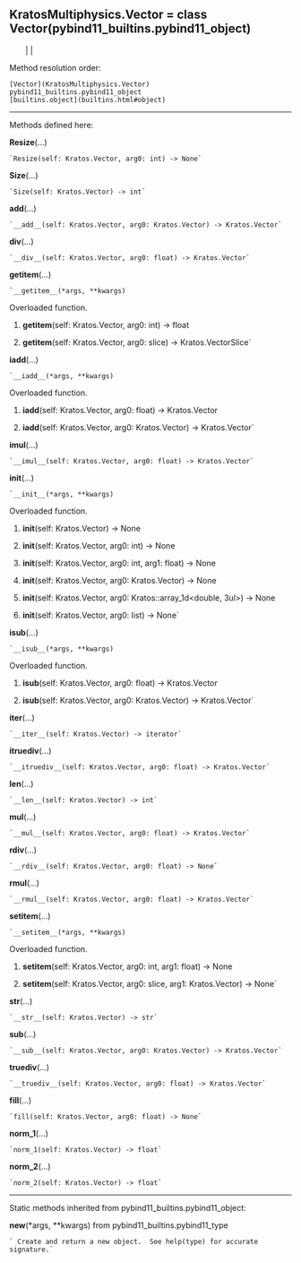   
**KratosMultiphysics.Vector** = class
Vector(pybind11_builtins.pybind11_object)  
---  
`    `|   |

Method resolution order:

    [Vector](KratosMultiphysics.Vector)
    pybind11_builtins.pybind11_object
    [builtins.object](builtins.html#object)

* * *

Methods defined here:  

**Resize**(...)

    `Resize(self: Kratos.Vector, arg0: int) -> None`

**Size**(...)

    `Size(self: Kratos.Vector) -> int`

**__add__**(...)

    `__add__(self: Kratos.Vector, arg0: Kratos.Vector) -> Kratos.Vector`

**__div__**(...)

    `__div__(self: Kratos.Vector, arg0: float) -> Kratos.Vector`

**__getitem__**(...)

    `__getitem__(*args, **kwargs)  
Overloaded  function.  
  
1. __getitem__(self: Kratos.Vector, arg0: int) -> float  
  
2. __getitem__(self: Kratos.Vector, arg0: slice) -> Kratos.VectorSlice`

**__iadd__**(...)

    `__iadd__(*args, **kwargs)  
Overloaded  function.  
  
1. __iadd__(self: Kratos.Vector, arg0: float) -> Kratos.Vector  
  
2. __iadd__(self: Kratos.Vector, arg0: Kratos.Vector) -> Kratos.Vector`

**__imul__**(...)

    `__imul__(self: Kratos.Vector, arg0: float) -> Kratos.Vector`

**__init__**(...)

    `__init__(*args, **kwargs)  
Overloaded  function.  
  
1. __init__(self: Kratos.Vector) -> None  
  
2. __init__(self: Kratos.Vector, arg0: int) -> None  
  
3. __init__(self: Kratos.Vector, arg0: int, arg1: float) -> None  
  
4. __init__(self: Kratos.Vector, arg0: Kratos.Vector) -> None  
  
5. __init__(self: Kratos.Vector, arg0: Kratos::array_1d<double, 3ul>) -> None  
  
6. __init__(self: Kratos.Vector, arg0: list) -> None`

**__isub__**(...)

    `__isub__(*args, **kwargs)  
Overloaded  function.  
  
1. __isub__(self: Kratos.Vector, arg0: float) -> Kratos.Vector  
  
2. __isub__(self: Kratos.Vector, arg0: Kratos.Vector) -> Kratos.Vector`

**__iter__**(...)

    `__iter__(self: Kratos.Vector) -> iterator`

**__itruediv__**(...)

    `__itruediv__(self: Kratos.Vector, arg0: float) -> Kratos.Vector`

**__len__**(...)

    `__len__(self: Kratos.Vector) -> int`

**__mul__**(...)

    `__mul__(self: Kratos.Vector, arg0: float) -> Kratos.Vector`

**__rdiv__**(...)

    `__rdiv__(self: Kratos.Vector, arg0: float) -> None`

**__rmul__**(...)

    `__rmul__(self: Kratos.Vector, arg0: float) -> Kratos.Vector`

**__setitem__**(...)

    `__setitem__(*args, **kwargs)  
Overloaded  function.  
  
1. __setitem__(self: Kratos.Vector, arg0: int, arg1: float) -> None  
  
2. __setitem__(self: Kratos.Vector, arg0: slice, arg1: Kratos.Vector) -> None`

**__str__**(...)

    `__str__(self: Kratos.Vector) -> str`

**__sub__**(...)

    `__sub__(self: Kratos.Vector, arg0: Kratos.Vector) -> Kratos.Vector`

**__truediv__**(...)

    `__truediv__(self: Kratos.Vector, arg0: float) -> Kratos.Vector`

**fill**(...)

    `fill(self: Kratos.Vector, arg0: float) -> None`

**norm_1**(...)

    `norm_1(self: Kratos.Vector) -> float`

**norm_2**(...)

    `norm_2(self: Kratos.Vector) -> float`

* * *

Static methods inherited from pybind11_builtins.pybind11_object:  

**__new__**(*args, **kwargs) from pybind11_builtins.pybind11_type

    ` Create and return a new object.  See help(type) for accurate signature.`


